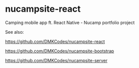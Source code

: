 # nucampsite-react

Camping mobile app ft. React Native - Nucamp portfolio project

See also: 

https://github.com/DMKCodes/nucampsite-react

https://github.com/DMKCodes/nucampsite-bootstrap

https://github.com/DMKCodes/nucampsite-server
